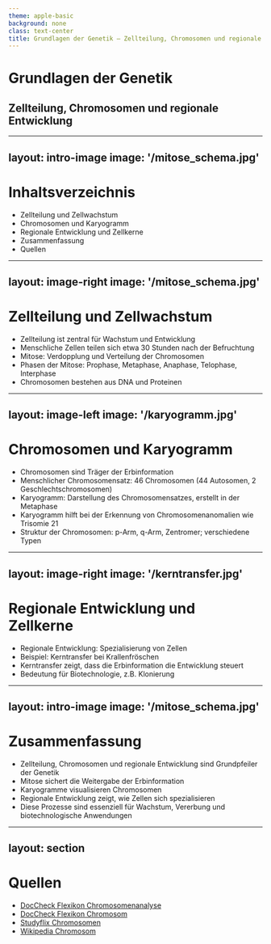 ```yaml
---
theme: apple-basic
background: none
class: text-center
title: Grundlagen der Genetik – Zellteilung, Chromosomen und regionale Entwicklung
---
```


# Grundlagen der Genetik
## Zellteilung, Chromosomen und regionale Entwicklung

---
layout: intro-image
image: '/mitose_schema.jpg'
---

# Inhaltsverzeichnis

* Zellteilung und Zellwachstum
* Chromosomen und Karyogramm
* Regionale Entwicklung und Zellkerne
* Zusammenfassung
* Quellen

---
layout: image-right
image: '/mitose_schema.jpg'
---

# Zellteilung und Zellwachstum

* Zellteilung ist zentral für Wachstum und Entwicklung
* Menschliche Zellen teilen sich etwa 30 Stunden nach der Befruchtung
* Mitose: Verdopplung und Verteilung der Chromosomen
* Phasen der Mitose: Prophase, Metaphase, Anaphase, Telophase, Interphase
* Chromosomen bestehen aus DNA und Proteinen

---
layout: image-left
image: '/karyogramm.jpg'
---

# Chromosomen und Karyogramm

* Chromosomen sind Träger der Erbinformation
* Menschlicher Chromosomensatz: 46 Chromosomen (44 Autosomen, 2 Geschlechtschromosomen)
* Karyogramm: Darstellung des Chromosomensatzes, erstellt in der Metaphase
* Karyogramm hilft bei der Erkennung von Chromosomenanomalien wie Trisomie 21
* Struktur der Chromosomen: p-Arm, q-Arm, Zentromer; verschiedene Typen

---
layout: image-right
image: '/kerntransfer.jpg'
---

# Regionale Entwicklung und Zellkerne

* Regionale Entwicklung: Spezialisierung von Zellen
* Beispiel: Kerntransfer bei Krallenfröschen
* Kerntransfer zeigt, dass die Erbinformation die Entwicklung steuert
* Bedeutung für Biotechnologie, z.B. Klonierung

---
layout: intro-image
image: '/mitose_schema.jpg'
---

# Zusammenfassung

* Zellteilung, Chromosomen und regionale Entwicklung sind Grundpfeiler der Genetik
* Mitose sichert die Weitergabe der Erbinformation
* Karyogramme visualisieren Chromosomen
* Regionale Entwicklung zeigt, wie Zellen sich spezialisieren
* Diese Prozesse sind essenziell für Wachstum, Vererbung und biotechnologische Anwendungen

---
layout: section
---

# Quellen

* [DocCheck Flexikon Chromosomenanalyse](https://flexikon.doccheck.com/de/Chromosomenanalyse)
* [DocCheck Flexikon Chromosom](https://flexikon.doccheck.com/de/Chromosom)
* [Studyflix Chromosomen](https://studyflix.de/biologie/chromosomen-1590)
* [Wikipedia Chromosom](https://de.wikipedia.org/wiki/Chromosom)